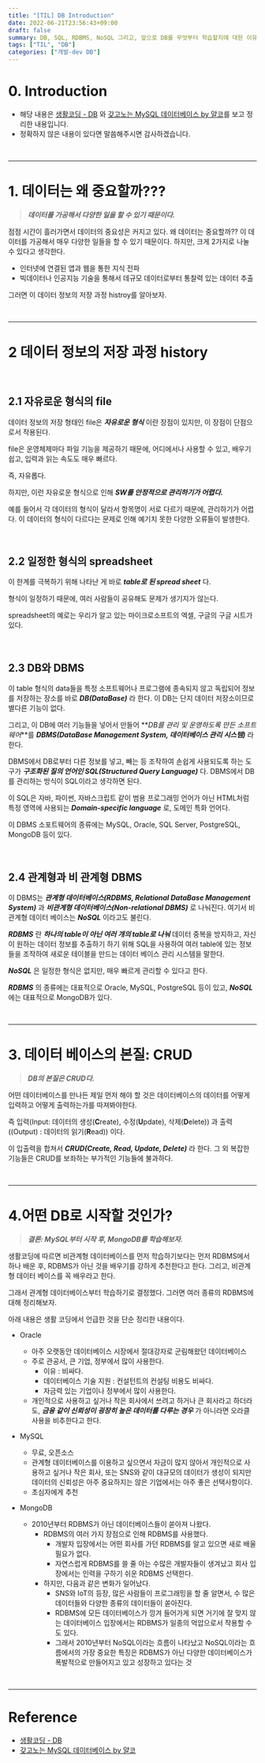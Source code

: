 ```yaml
---
title: "[TIL] DB Introduction"
date: 2022-06-21T23:56:43+09:00
draft: false
summary: DB, SQL, RDBMS, NoSQL 그리고, 앞으로 DB를 무엇부터 학습할지에 대한 이유를 서술했다.
tags: ["TIL", "DB"]
categories: ["개발-dev DB"]
---
```


# 0. Introduction

- 해당 내용은 [생활코딩 - DB](https://opentutorials.org/course/3161/19531) 와 [갖고노는 MySQL 데이터베이스 by 얄코](https://www.inflearn.com/course/%EC%96%84%EC%BD%94-%EB%A7%88%EC%9D%B4%EC%97%90%EC%8A%A4%ED%81%90%EC%97%98/dashboard)를 보고 정리한 내용입니다.
- 정확하지 않은 내용이 있다면 말씀해주시면 감사하겠습니다.

<br>

---

# 1. 데이터는 왜 중요할까???

> **_데이터를 가공해서 다양한 일을 할 수 있기 때문이다._**

점점 시간이 흘러가면서 데이터의 중요성은 커지고 있다. 왜 데이터는 중요할까?? 이 데이터를 가공해서 매우 다양한 일들을 할 수 있기 때문이다. 하지만, 크게 2가지로 나눌 수 있다고 생각한다.

- 인터넷에 연결된 앱과 웹을 통한 지식 전파
- 빅데이터나 인공지능 기술을 통해서 데규모 데이터로부터 통찰력 있는 데이터 추출

그러면 이 데이터 정보의 저장 과정 histroy를 알아보자.

<br>

---

# 2 데이터 정보의 저장 과정 history

<br>

## 2.1 자유로운 형식의 file

데이터 정보의 저장 형태인 file은 **_자유로운 형식_** 이란 장점이 있지만, 이 장점이 단점으로서 작용된다.

file은 운영체제마다 파일 기능을 제공하기 때문에, 어디에서나 사용할 수 있고, 배우기 쉽고, 입력과 읽는 속도도 매우 빠르다.

즉, 자유롭다.

하지만, 이런 자유로운 형식으로 인해 **_SW를 안정적으로 관리하기가 어렵다._**

예를 들어서 각 데이터의 형식이 달라서 항목명이 서로 다르기 때문에, 관리하기가 어렵다. 이 데이터의 형식이 다르다는 문제로 인해 예기치 못한 다양한 오류들이 발생한다.

<br>

## 2.2 일정한 형식의 spreadsheet

이 한계를 극복하기 위해 나타난 게 바로 **_table로 된 spread sheet_** 다.

형식이 일정하기 때문에, 여러 사람들이 공유해도 문제가 생기지가 않는다.

spreadsheet의 예로는 우리가 알고 있는 마이크로소프트의 엑셀, 구글의 구글 시트가 있다.

<br>

## 2.3 DB와 DBMS

이 table 형식의 data들을 특정 소프트웨어나 프로그램에 종속되지 않고 독립되어 정보를 저장하는 장소를 바로 **_DB(DataBase)_** 라 한다. 이 DB는 단지 데이터 저장소이므로 별다른 기능이 없다.

그리고, 이 DB에 여러 기능들을 넣어서 만들어 **_DB를 관리 및 운영하도록 만든 소프트웨어_**를 **_DBMS(DataBase Management System, 데이터베이스 관리 시스템)_** 라 한다.

DBMS에서 DB로부터 다른 정보를 넣고, 빼는 등 조작하여 손쉽게 사용되도록 하는 도구가 **_구조화된 질의 언어인 SQL(Structured Query Language)_** 다. DBMS에서 DB를 관리하는 방식이 SQL이라고 생각하면 된다.

이 SQL은 자바, 파이썬, 자바스크립트 같이 범용 프로그래밍 언어가 아닌 HTML처럼 특정 영역에 사용되는 **_Domain-specific language_** 로, 도메인 특화 언어다.

이 DBMS 소포트웨어의 종류에는 MySQL, Oracle, SQL Server, PostgreSQL, MongoDB 등이 있다.

<br>

## 2.4 관계형과 비 관계형 DBMS

이 DBMS는 **_관계형 데이터베이스(RDBMS, Relational DataBase Management System)_** 과 **_비관계형 데이터베이스(Non-relational DBMS)_** 로 나눠진다. 여기서 비관계형 데이터 베이스는 **_NoSQL_** 이라고도 불린다.

**_RDBMS_** 란 **_하나의 table이 아닌 여러 개의 table로 나눠_** 데이터 중복을 방지하고, 자신이 원하는 데이터 정보를 추출하기 하기 위해 SQL을 사용하여 여러 table에 있는 정보들을 조작하여 새로운 테이블을 만드는 데이터 베이스 관리 시스템을 말한다.

**_NoSQL_** 은 일정한 형식은 없지만, 매우 빠르게 관리할 수 있다고 한다.

**_RDBMS_** 의 종류에는 대표적으로 Oracle, MySQL, PostgreSQL 등이 있고, **_NoSQL_** 에는 대표적으로 MongoDB가 있다.

<br>

---

# 3. 데이터 베이스의 본질: CRUD

> **_DB의 본질은 CRUD다._**

어떤 데이터베이스를 만나든 제일 먼저 해야 할 것은 데이터베이스의 데이터를 어떻게 입력하고 어떻게 출력하는가를 따져봐야한다.

즉 입력(Input: 데이터의 생성(**C**reate), 수정(**U**pdate), 삭제(**D**elete)) 과 출력((Output) : 데이터의 읽기(**R**ead)) 이다.

이 입출력을 합쳐서 **_CRUD(Create, Read, Update, Delete)_** 라 한다. 그 외 복잡한 기능들은 CRUD를 보좌하는 부가적인 기능들에 불과하다.

<br>

---

# 4.어떤 DB로 시작할 것인가?

> **_결론: MySQL부터 시작 후, MongoDB를 학습해보자._**

생활코딩에 따르면 비관계형 데이터베이스를 먼저 학습하기보다는 먼저 RDBMS에서 하나 배운 후, RDBMS가 아닌 것을 배우기를 강하게 추천한다고 한다. 그리고, 비관계형 데이터 베이스를 꼭 배우라고 한다.

그래서 관계형 데이터베이스부터 학습하기로 결정했다. 그러면 여러 종류의 RDBMS에 대해 정리해보자.

아래 내용은 생활 코딩에서 언급한 것을 단순 정리한 내용이다.

- Oracle

  - 아주 오랫동안 데이터베이스 시장에서 절대강자로 군림해왔던 데이터베이스
  - 주로 관공서, 큰 기업, 정부에서 많이 사용한다.
    - 이유 : 비싸다.
    - 데이터베이스 기술 지원 : 컨설턴트의 컨설팅 비용도 비싸다.
    - 자금력 있는 기업이나 정부에서 많이 사용한다.
  - 개인적으로 사용하고 싶거나 작은 회사에서 쓰려고 하거나 큰 회사라고 하더라도, **_금융 같이 신뢰성이 굉장히 높은 데이터를 다루는 경우_** 가 아니라면 오라클 사용을 비추한다고 한다.

- MySQL

  - 무료, 오픈소스
  - 관계형 데이터베이스를 이용하고 싶으면서 자금이 많지 않아서 개인적으로 사용하고 싶거나 작은 회사, 또는 SNS와 같이 대규모의 데이터가 생성이 되지만 데이터의 신뢰성은 아주 중요하지는 않은 기업에서는 아주 좋은 선택사항이다.
  - 초심자에게 추천

- MongoDB

  - 2010년부터 RDBMS가 아닌 데이터베이스들이 쏟아져 나왔다.
    - RDBMS의 여러 가지 장점으로 인해 RDBMS를 사용했다.
      - 개발자 입장에서는 어떤 회사를 가던 RDBMS를 알고 있으면 새로 배울 필요가 없다.
      - 자연스럽게 RDBMS를 쓸 줄 아는 수많은 개발자들이 생겨났고 회사 입장에서는 인력을 구하기 쉬운 RDBMS 선택한다.
    - 하지만, 다음과 같은 변화가 일어났다.
      - SNS와 IoT의 등장, 많은 사람들이 프로그래밍을 할 줄 알면서, 수 많은 데이터들와 다양한 종류의 데이터들이 쏟아진다.
      - RDBMS에 모든 데이터베이스가 낑겨 들어가게 되면 거기에 잘 맞지 않는 데이터베이스 입장에서는 RDBMS가 일종의 억압으로서 작용할 수도 있다.
      - 그래서 2010년부터 NoSQL이라는 흐름이 나타났고 NoSQL이라는 흐름에서의 가장 중요한 특징은 RDBMS가 아닌 다양한 데이터베이스가 폭발적으로 만들어지고 있고 성장하고 있다는 것

<br>

---

# Reference

- [생활코딩 - DB](https://opentutorials.org/course/3161/19531)
- [갖고노는 MySQL 데이터베이스 by 얄코](https://www.inflearn.com/course/%EC%96%84%EC%BD%94-%EB%A7%88%EC%9D%B4%EC%97%90%EC%8A%A4%ED%81%90%EC%97%98/dashboard)
